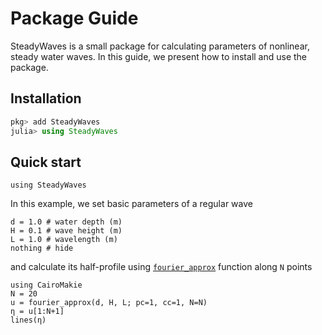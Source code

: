 # Package Guide

SteadyWaves is a small package for calculating parameters of nonlinear, steady water waves. In this guide, we present how to install and use the package. 

## Installation

```julia
pkg> add SteadyWaves
julia> using SteadyWaves
```

## Quick start

```@setup 1
using SteadyWaves
```

In this example, we set basic parameters of a regular wave
```@example 1
d = 1.0 # water depth (m)
H = 0.1 # wave height (m)
L = 1.0 # wavelength (m)
nothing # hide
```
and calculate its half-profile using [`fourier_approx`](@ref) function along `N` points
```@example 1
using CairoMakie
N = 20
u = fourier_approx(d, H, L; pc=1, cc=1, N=N)
η = u[1:N+1]
lines(η)
```